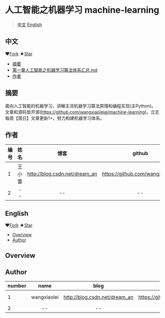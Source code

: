 人工智能之机器学习 machine-learning
==============================
>[中文](#中文)  [English](#english)

中文
-------

 ❤[Fork](https://github.com/wangxiaoleiAI/machine-learning.git) ★[Star](https://github.com/wangxiaoleiAI/machine-learning.git)

- [摘要](#摘要)
- [第一章人工智能之机器学习算法体系汇总.md](./article/第一章人工智能之机器学习算法体系汇总.md)
- [作者](#作者)

摘要
--------
面向人工智能的机器学习，讲解主流机器学习算法原理和编程实现(主Python)。文章和源码皆开源(https://github.com/wangxiaoleiai/machine-learning)。立志每周【周日】文章更新1+，努力构建机器学习体系。

作者
---------
|编号|  姓名 |             博客              | github                  |加入时间|
| :-- | :----: | :-----------------------: | :--------------------: | ---: |
|1  | 王小雷 | http://blog.csdn.net/dream_an | https://github.com/wangxiaoleiAI |2017-7-24|
|2  |--|--|--|--|



English
---------

 ❤[Fork](https://github.com/wangxiaoleiai/machine-learning.git) ★[Star](https://github.com/wangxiaoleiai/machine-learning.git)

- [Overview](#overview)
- [Author](#author)

Overview
--------





Author
---------

|number|  name |             blog          | github                  |join|
| :-- | :----: | :-----------------------: | :--------------------: | ---: |
|1  | wangxiaolei | http://blog.csdn.net/dream_an | https://github.com/wangxiaoleiAI |2017-7-24|
|2  |--|--|--|--|
